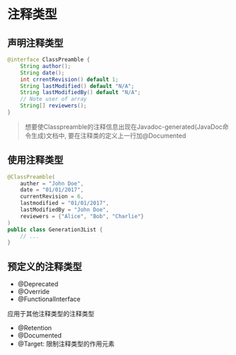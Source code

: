 # 注释类型

## 声明注释类型

```java
@interface ClassPreamble {
    String author();
    String date();
    int crrentRevision() default 1;
    String lastModified() default "N/A";
    String lastModifiedBy() default "N/A";
    // Note user of array
    String[] reviewers();
}
```

> 想要使Classpreamble的注释信息出现在Javadoc-generated(JavaDoc命令生成)文档中, 要在注释类的定义上一行加@Documented 

## 使用注释类型

```java
@ClassPreamble(
    auther = "John Doe",
    date = "01/01/2017",
    currentRevision = 6,
    lastmodified = "01/01/2017", 
    lastModifiedBy = "John Doe",
    reviewers = {"Alice", "Bob", "Charlie"}
)
public class Generation3List {
    // ...
}
```

## 预定义的注释类型

- @Deprecated
- @Override
- @FunctionalInterface

应用于其他注释类型的注释类型

- @Retention
- @Documented
- @Target: 限制注释类型的作用元素